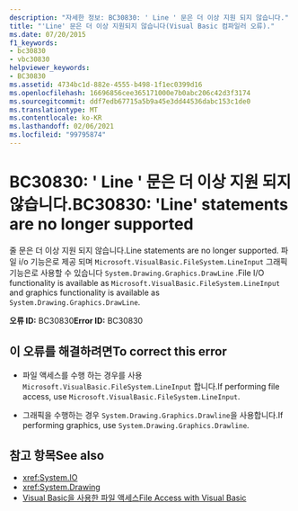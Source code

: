 ```yaml
---
description: "자세한 정보: BC30830: ' Line ' 문은 더 이상 지원 되지 않습니다."
title: "'Line' 문은 더 이상 지원되지 않습니다(Visual Basic 컴파일러 오류)."
ms.date: 07/20/2015
f1_keywords:
- bc30830
- vbc30830
helpviewer_keywords:
- BC30830
ms.assetid: 4734bc1d-882e-4555-b498-1f1ec0399d16
ms.openlocfilehash: 16696856cee365171000e7b0abc206c42d3f3174
ms.sourcegitcommit: ddf7edb67715a5b9a45e3dd44536dabc153c1de0
ms.translationtype: MT
ms.contentlocale: ko-KR
ms.lasthandoff: 02/06/2021
ms.locfileid: "99795874"
---
```

# <a name="bc30830-line-statements-are-no-longer-supported"></a><span data-ttu-id="c049a-103">BC30830: ' Line ' 문은 더 이상 지원 되지 않습니다.</span><span class="sxs-lookup"><span data-stu-id="c049a-103">BC30830: 'Line' statements are no longer supported</span></span>

<span data-ttu-id="c049a-104">줄 문은 더 이상 지원 되지 않습니다.</span><span class="sxs-lookup"><span data-stu-id="c049a-104">Line statements are no longer supported.</span></span> <span data-ttu-id="c049a-105">파일 i/o 기능은로 제공 되며 `Microsoft.VisualBasic.FileSystem.LineInput` 그래픽 기능은로 사용할 수 있습니다 `System.Drawing.Graphics.DrawLine` .</span><span class="sxs-lookup"><span data-stu-id="c049a-105">File I/O functionality is available as `Microsoft.VisualBasic.FileSystem.LineInput` and graphics functionality is available as `System.Drawing.Graphics.DrawLine`.</span></span>

 <span data-ttu-id="c049a-106">**오류 ID:** BC30830</span><span class="sxs-lookup"><span data-stu-id="c049a-106">**Error ID:** BC30830</span></span>

## <a name="to-correct-this-error"></a><span data-ttu-id="c049a-107">이 오류를 해결하려면</span><span class="sxs-lookup"><span data-stu-id="c049a-107">To correct this error</span></span>

- <span data-ttu-id="c049a-108">파일 액세스를 수행 하는 경우를 사용 `Microsoft.VisualBasic.FileSystem.LineInput` 합니다.</span><span class="sxs-lookup"><span data-stu-id="c049a-108">If performing file access, use `Microsoft.VisualBasic.FileSystem.LineInput`.</span></span>

- <span data-ttu-id="c049a-109">그래픽을 수행하는 경우 `System.Drawing.Graphics.Drawline`을 사용합니다.</span><span class="sxs-lookup"><span data-stu-id="c049a-109">If performing graphics, use `System.Drawing.Graphics.Drawline`.</span></span>

## <a name="see-also"></a><span data-ttu-id="c049a-110">참고 항목</span><span class="sxs-lookup"><span data-stu-id="c049a-110">See also</span></span>

- <xref:System.IO>
- <xref:System.Drawing>
- [<span data-ttu-id="c049a-111">Visual Basic을 사용한 파일 액세스</span><span class="sxs-lookup"><span data-stu-id="c049a-111">File Access with Visual Basic</span></span>](../../developing-apps/programming/drives-directories-files/file-access.md)

